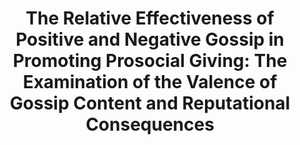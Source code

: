 ---
title: "The Relative Effectiveness of Positive and Negative Gossip in Promoting Prosocial Giving: The Examination of the Valence of Gossip Content and Reputational Consequences"
collection: publications
permalink: /publication/imada_jpr.pdf
paperurl: '/files/Imada (in press) JPR.pdf'
link: 'https://onlinelibrary.wiley.com/doi/full/10.1111/jpr.12473'
citation: '<u>*Imada, H.</u> (in press). The Relative Effectiveness of Positive and Negative Gossip in Promoting Prosocial Giving: The Examination of the Valence of Gossip Content and Reputational Consequences <em>Japanese Psychological Research</em>.'
---